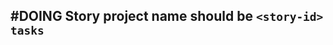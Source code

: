 ## #DOING Story project name should be `<story-id> tasks`
<!-- 
  #task
  created:2023-10-02T16:38:25.376Z
  group:"Ungrouped Tasks"
  story-id:Add-a-command-to-show-defaults
  task-id:28bVI order:-100 -->